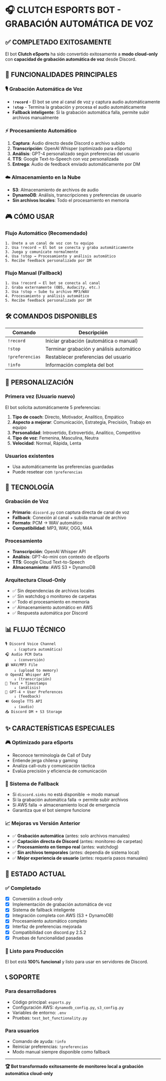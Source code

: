 # 🎧 CLUTCH ESPORTS BOT - GRABACIÓN AUTOMÁTICA DE VOZ

## ✅ COMPLETADO EXITOSAMENTE

El bot **Clutch eSports** ha sido convertido exitosamente a **modo cloud-only** con **capacidad de grabación automática de voz** desde Discord.

## 🚀 FUNCIONALIDADES PRINCIPALES

### 🎙️ Grabación Automática de Voz
- **`!record`** - El bot se une al canal de voz y captura audio automáticamente
- **`!stop`** - Termina la grabación y procesa el audio automáticamente  
- **Fallback inteligente**: Si la grabación automática falla, permite subir archivos manualmente

### ⚡ Procesamiento Automático
1. **Captura**: Audio directo desde Discord o archivo subido
2. **Transcripción**: OpenAI Whisper (optimizado para eSports)
3. **Análisis**: GPT-4 personalizado según preferencias del usuario
4. **TTS**: Google Text-to-Speech con voz personalizada
5. **Entrega**: Audio de feedback enviado automáticamente por DM

### ☁️ Almacenamiento en la Nube
- **S3**: Almacenamiento de archivos de audio
- **DynamoDB**: Análisis, transcripciones y preferencias de usuario
- **Sin archivos locales**: Todo el procesamiento en memoria

## 🎮 CÓMO USAR

### Flujo Automático (Recomendado)
```
1. Únete a un canal de voz con tu equipo
2. Usa !record → El bot se conecta y graba automáticamente
3. Juega y comunícate normalmente 
4. Usa !stop → Procesamiento y análisis automático
5. Recibe feedback personalizado por DM
```

### Flujo Manual (Fallback)
```
1. Usa !record → El bot se conecta al canal
2. Graba externamente (OBS, Audacity, etc.)
3. Usa !stop → Sube tu archivo MP3/WAV
4. Procesamiento y análisis automático
5. Recibe feedback personalizado por DM
```

## 🛠️ COMANDOS DISPONIBLES

| Comando | Descripción |
|---------|-------------|
| `!record` | Iniciar grabación (automática o manual) |
| `!stop` | Terminar grabación y análisis automático |
| `!preferencias` | Restablecer preferencias del usuario |
| `!info` | Información completa del bot |

## 🎯 PERSONALIZACIÓN

### Primera vez (Usuario nuevo)
El bot solicita automáticamente 5 preferencias:
1. **Tipo de coach**: Directo, Motivador, Analítico, Empático
2. **Aspecto a mejorar**: Comunicación, Estrategia, Precisión, Trabajo en equipo
3. **Personalidad**: Introvertido, Extrovertido, Analítico, Competitivo
4. **Tipo de voz**: Femenina, Masculina, Neutra
5. **Velocidad**: Normal, Rápida, Lenta

### Usuarios existentes
- Usa automáticamente las preferencias guardadas
- Puede resetear con `!preferencias`

## 🔧 TECNOLOGÍA

### Grabación de Voz
- **Primario**: `discord.py` con captura directa de canal de voz
- **Fallback**: Conexión al canal + subida manual de archivo
- **Formato**: PCM → WAV automático
- **Compatibilidad**: MP3, WAV, OGG, M4A

### Procesamiento
- **Transcripción**: OpenAI Whisper API
- **Análisis**: GPT-4o-mini con contexto de eSports
- **TTS**: Google Cloud Text-to-Speech
- **Almacenamiento**: AWS S3 + DynamoDB

### Arquitectura Cloud-Only
- ✅ Sin dependencias de archivos locales
- ✅ Sin watchdog o monitoreo de carpetas
- ✅ Todo el procesamiento en memoria
- ✅ Almacenamiento automático en AWS
- ✅ Respuesta automática por Discord

## 📊 FLUJO TÉCNICO

```
🎙️ Discord Voice Channel
    ↓ (captura automática)
🎧 Audio PCM Data
    ↓ (conversión)
📹 WAV/MP3 File
    ↓ (upload to memory)
🌐 OpenAI Whisper API
    ↓ (transcripción)
📝 Text + Timestamps
    ↓ (análisis)
🤖 GPT-4 + User Preferences
    ↓ (feedback)
🔊 Google TTS API
    ↓ (audio)
📤 Discord DM + S3 Storage
```

## ✨ CARACTERÍSTICAS ESPECIALES

### 🎮 Optimizado para eSports
- Reconoce terminología de Call of Duty
- Entiende jerga chilena y gaming
- Analiza call-outs y comunicación táctica
- Evalúa precisión y eficiencia de comunicación

### 🔄 Sistema de Fallback
- Si `discord.sinks` no está disponible → modo manual
- Si la grabación automática falla → permite subir archivos
- Si AWS falla → almacenamiento local de emergencia
- Garantiza que el bot siempre funcione

### 📈 Mejoras vs Versión Anterior
- ✅ **Grabación automática** (antes: solo archivos manuales)
- ✅ **Captación directa de Discord** (antes: monitoreo de carpetas)
- ✅ **Procesamiento en tiempo real** (antes: watchdog)
- ✅ **Sin archivos temporales** (antes: dependía de sistema local)
- ✅ **Mejor experiencia de usuario** (antes: requería pasos manuales)

## 🚀 ESTADO ACTUAL

### ✅ Completado
- [x] Conversión a cloud-only
- [x] Implementación de grabación automática de voz
- [x] Sistema de fallback inteligente
- [x] Integración completa con AWS (S3 + DynamoDB)
- [x] Procesamiento automático completo
- [x] Interfaz de preferencias mejorada
- [x] Compatibilidad con discord.py 2.5.2
- [x] Pruebas de funcionalidad pasadas

### 🎯 Listo para Producción
El bot está **100% funcional** y listo para usar en servidores de Discord.

## 📞 SOPORTE

### Para desarrolladores
- Código principal: `esports.py`
- Configuración AWS: `dynamodb_config.py`, `s3_config.py`
- Variables de entorno: `.env`
- Pruebas: `test_bot_functionality.py`

### Para usuarios
- Comando de ayuda: `!info`
- Reiniciar preferencias: `!preferencias`
- Modo manual siempre disponible como fallback

---

**🏆 Bot transformado exitosamente de monitoreo local a grabación automática cloud-only**
